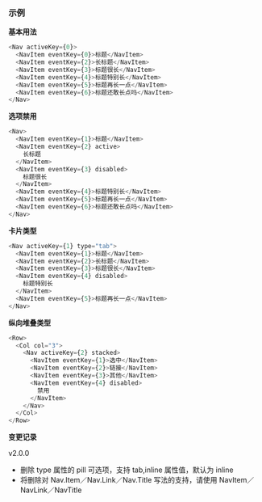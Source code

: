 ### 示例

**基本用法**

```js
<Nav activeKey={0}>
  <NavItem eventKey={0}>标题</NavItem>
  <NavItem eventKey={2}>长标题</NavItem>
  <NavItem eventKey={3}>标题很长</NavItem>
  <NavItem eventKey={4}>标题特别长</NavItem>
  <NavItem eventKey={5}>标题再长一点</NavItem>
  <NavItem eventKey={6}>标题还敢长点吗</NavItem>
</Nav>
```

**选项禁用**

```js
<Nav>
  <NavItem eventKey={1}>标题</NavItem>
  <NavItem eventKey={2} active>
    长标题
  </NavItem>
  <NavItem eventKey={3} disabled>
    标题很长
  </NavItem>
  <NavItem eventKey={4}>标题特别长</NavItem>
  <NavItem eventKey={5}>标题再长一点</NavItem>
  <NavItem eventKey={6}>标题还敢长点吗</NavItem>
</Nav>
```

**卡片类型**

```js
<Nav activeKey={1} type="tab">
  <NavItem eventKey={1}>标题</NavItem>
  <NavItem eventKey={2}>长标题</NavItem>
  <NavItem eventKey={3}>标题很长</NavItem>
  <NavItem eventKey={4} disabled>
    标题特别长
  </NavItem>
  <NavItem eventKey={5}>标题再长一点</NavItem>
</Nav>
```

**纵向堆叠类型**

```js
<Row>
  <Col col="3">
    <Nav activeKey={2} stacked>
      <NavItem eventKey={1}>选中</NavItem>
      <NavItem eventKey={2}>链接</NavItem>
      <NavItem eventKey={3}>其他</NavItem>
      <NavItem eventKey={4} disabled>
        禁用
      </NavItem>
    </Nav>
  </Col>
</Row>
```

**变更记录**

v2.0.0

* 删除 type 属性的 pill 可选项，支持 tab,inline 属性值，默认为 inline
* 将删除对 Nav.Item／Nav.Link／Nav.Title 写法的支持，请使用 NavItem／NavLink／NavTitle

